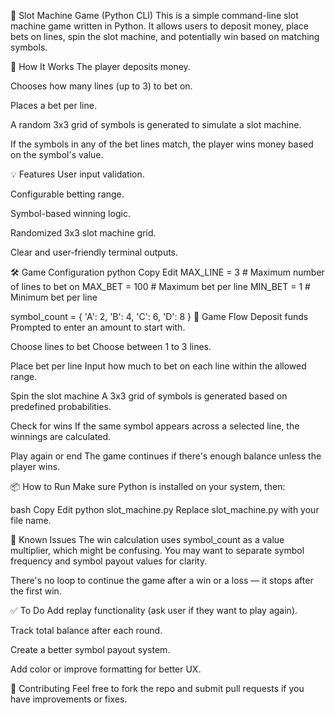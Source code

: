 🎰 Slot Machine Game (Python CLI)
This is a simple command-line slot machine game written in Python. It allows users to deposit money, place bets on lines, spin the slot machine, and potentially win based on matching symbols.

🧠 How It Works
The player deposits money.

Chooses how many lines (up to 3) to bet on.

Places a bet per line.

A random 3x3 grid of symbols is generated to simulate a slot machine.

If the symbols in any of the bet lines match, the player wins money based on the symbol's value.

💡 Features
User input validation.

Configurable betting range.

Symbol-based winning logic.

Randomized 3x3 slot machine grid.

Clear and user-friendly terminal outputs.

🛠️ Game Configuration
python
Copy
Edit
MAX_LINE = 3       # Maximum number of lines to bet on
MAX_BET = 100      # Maximum bet per line
MIN_BET = 1        # Minimum bet per line

symbol_count = {
    'A': 2,
    'B': 4,
    'C': 6,
    'D': 8
}
🔄 Game Flow
Deposit funds
Prompted to enter an amount to start with.

Choose lines to bet
Choose between 1 to 3 lines.

Place bet per line
Input how much to bet on each line within the allowed range.

Spin the slot machine
A 3x3 grid of symbols is generated based on predefined probabilities.

Check for wins
If the same symbol appears across a selected line, the winnings are calculated.

Play again or end
The game continues if there's enough balance unless the player wins.

📦 How to Run
Make sure Python is installed on your system, then:

bash
Copy
Edit
python slot_machine.py
Replace slot_machine.py with your file name.

🚧 Known Issues
The win calculation uses symbol_count as a value multiplier, which might be confusing. You may want to separate symbol frequency and symbol payout values for clarity.

There's no loop to continue the game after a win or a loss — it stops after the first win.

✅ To Do
Add replay functionality (ask user if they want to play again).

Track total balance after each round.

Create a better symbol payout system.

Add color or improve formatting for better UX.

🤝 Contributing
Feel free to fork the repo and submit pull requests if you have improvements or fixes.
